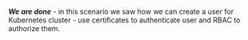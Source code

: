 ***We are done*** - in this scenario we saw how we can create a user for Kubernetes cluster - use certificates to authenticate user and RBAC to authorize them.
